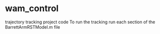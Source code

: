 # wam_control
trajectory tracking project code
To run the tracking run each section of the BarrettArmRSTModel.m file

